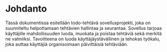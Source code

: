 # Johdanto

Tässä dokumentissa esitellään todo-tehtävä sovellusprojekti, joka on suunniteltu helpottamaan tehtävien hallintaa ja seurantaa. Sovellus tarjoaa käyttäjille mahdollisuuden luoda, muokata ja poistaa tehtäviä sekä merkitä ne valmiiksi. Tavoitteena on luoda käyttäjäystävällinen ja tehokas työkalu, joka auttaa käyttäjiä organisoimaan päivittäisiä tehtäviään.